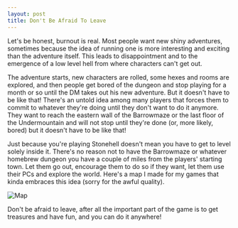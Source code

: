 ```yaml
---
layout: post
title: Don't Be Afraid To Leave
---
```

Let's be honest, burnout is real. Most people want new shiny adventures, sometimes because the idea of running one is more interesting and exciting than the adventure itself. This leads to disappointment and to the emergence of a low level hell from where characters can't get out. 

The adventure starts, new characters are rolled, some hexes and rooms are explored, and then people get bored of the dungeon and stop playing for a month or so until the DM takes out his new adventure. But it doesn't have to be like that! There's an untold idea among many players that forces them to commit to whatever they're doing until they don't want to do it anymore. They want to reach the eastern wall of the Barrowmaze or the last floor of the Undermountain and will not stop until they're done (or, more likely, bored) but it doesn't have to be like that! 

Just because you're playing Stonehell doesn't mean you have to get to level solely inside it. There's no reason not to have the Barrowmaze or whatever homebrew dungeon you have a couple of miles from the players' starting town. Let them go out, encourage them to do so if they want, let them use their PCs and explore the world. Here's a map I made for my games that kinda embraces this idea (sorry for the awful quality).

![Map](/images/homebrew.png)

Don't be afraid to leave, after all the important part of the game is to get treasures and have fun, and you can do it anywhere!